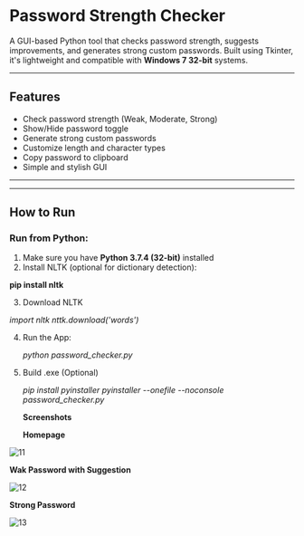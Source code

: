 #  Password Strength Checker

A GUI-based Python tool that checks password strength, suggests improvements, and generates strong custom passwords. Built using Tkinter, it's lightweight and compatible with **Windows 7 32-bit** systems.

---

##  Features

-  Check password strength (Weak, Moderate, Strong)
-  Show/Hide password toggle
-  Generate strong custom passwords
-  Customize length and character types
-  Copy password to clipboard
-  Simple and stylish GUI

---


---

##  How to Run

###  Run from Python:

1. Make sure you have **Python 3.7.4 (32-bit)** installed
2. Install NLTK (optional for dictionary detection):


__pip install nltk__

3. Download NLTK

  _import nltk
  nttk.download('words')_

4. Run the App:

   _python password_checker.py_


5. Build .exe (Optional)

   _pip install pyinstaller
   pyinstaller --onefile --noconsole password_checker.py_





   **Screenshots**


   **Homepage**

![11](https://github.com/user-attachments/assets/10f97473-a11e-49cf-8b2c-74c639b8d194)



**Wak Password with Suggestion**


![12](https://github.com/user-attachments/assets/8ef8ac93-1f67-4b59-bbad-7affd622e6a8)




**Strong Password**

![13](https://github.com/user-attachments/assets/37e6b388-f929-494f-a018-bf04810bcd81)


   
